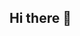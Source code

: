 ## Hi there 👋

<!--
**Srishti-garg/Srishti-garg** is a ✨ _special_ ✨ repository because its `README.md` (this file) appears on your GitHub profile.

Here are some ideas to get you started:

- 😄 Pronouns: she/her
-->
